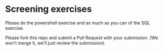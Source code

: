 # Screening exercises
Please do the powershell exercise and as much as you can of the SQL exercise.

Please fork this repo and submit a Pull Request with your submission.  (We won't merge it, we'll just review the submission).
